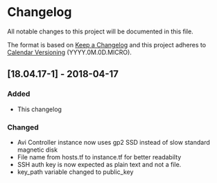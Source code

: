 # Changelog

All notable changes to this project will be documented in this file.

The format is based on [Keep a Changelog](http://keepachangelog.com/en/1.0.0/) and this project adheres to [Calendar Versioning](https://calver.org/) (YYYY.0M.0D.MICRO).

## [18.04.17-1] - 2018-04-17
### Added
- This changelog

### Changed
- Avi Controller instance now uses gp2 SSD instead of slow standard magnetic disk
- File name from hosts.tf to instance.tf for better readabilty
- SSH auth key is now expected as plain text and not a file. 
- key_path variable changed to public_key